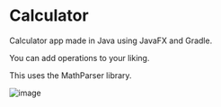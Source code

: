 # Calculator

Calculator app made in Java using JavaFX and Gradle.

You can add operations to your liking.

This uses the MathParser library.

![image](https://github.com/user-attachments/assets/ecfda409-e7ef-40f6-9035-8aa094968f8b)
